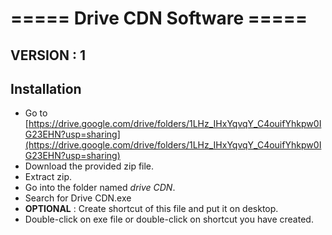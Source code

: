 # ===== Drive CDN Software =====
## VERSION : 1
## __Installation__
- Go to [https://drive.google.com/drive/folders/1LHz_IHxYqvqY_C4ouifYhkpw0IG23EHN?usp=sharing](https://drive.google.com/drive/folders/1LHz_IHxYqvqY_C4ouifYhkpw0IG23EHN?usp=sharing)
- Download the provided zip file.
- Extract zip.
- Go into the folder named _drive CDN_.
- Search for Drive CDN.exe
- __OPTIONAL__ : Create shortcut of this file and put it on desktop.
- Double-click on exe file or double-click on shortcut you have created.